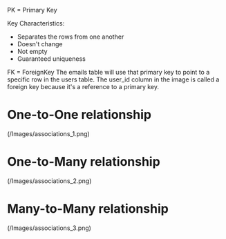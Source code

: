 PK = Primary Key

Key Characteristics:
- Separates the rows from one another
- Doesn't change
- Not empty
- Guaranteed uniqueness

FK = ForeignKey
The emails table will use that primary key to point to a specific row in the users table. The user_id column in the image is called a foreign key because it's a reference to a primary key.

# One-to-One relationship
(/Images/associations_1.png)
# One-to-Many relationship
(/Images/associations_2.png)
# Many-to-Many relationship
(/Images/associations_3.png)
